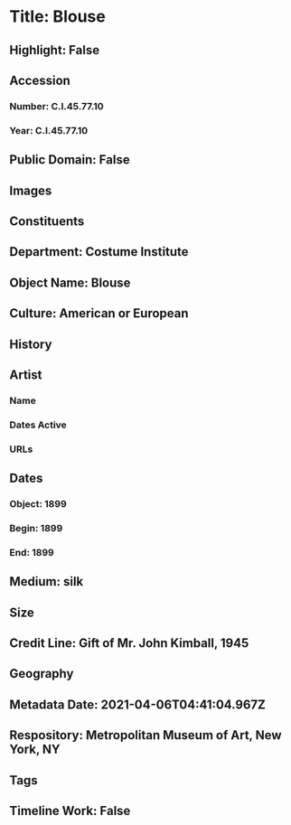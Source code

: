 # Title: Blouse
## Highlight: False
## Accession
### Number: C.I.45.77.10
### Year: C.I.45.77.10
## Public Domain: False
## Images
## Constituents
## Department: Costume Institute
## Object Name: Blouse
## Culture: American or European
## History
## Artist
### Name
### Dates Active
### URLs
## Dates
### Object: 1899
### Begin: 1899
### End: 1899
## Medium: silk
## Size
## Credit Line: Gift of Mr. John Kimball, 1945
## Geography
## Metadata Date: 2021-04-06T04:41:04.967Z
## Respository: Metropolitan Museum of Art, New York, NY
## Tags
## Timeline Work: False